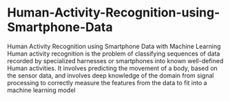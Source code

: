 # Human-Activity-Recognition-using-Smartphone-Data
Human Activity Recognition using Smartphone Data with Machine Learning
Human activity recognition is the problem of classifying sequences of data recorded by specialized harnesses or smartphones into known well-defined Human activities.
It involves predicting the movement of a body, based on the sensor data, and involves deep knowledge of the domain from signal processing to correctly measure the features from the data to fit into a machine learning model
